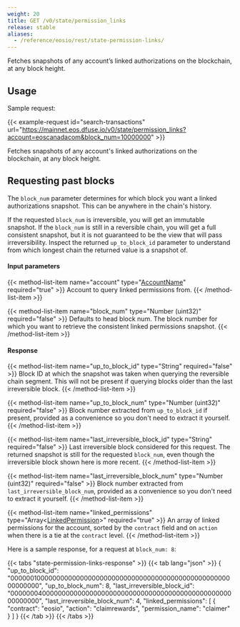 ```yaml
---
weight: 20
title: GET /v0/state/permission_links
release: stable
aliases:
  - /reference/eosio/rest/state-permission-links/
---
```


Fetches snapshots of any account’s linked authorizations on the blockchain, at any block height.

## Usage

Sample request:

{{< example-request id="search-transactions" url="https://mainnet.eos.dfuse.io/v0/state/permission_links?account=eoscanadacom&block_num=10000000" >}}

Fetches snapshots of any account's linked authorizations on the blockchain, at any block height.

## Requesting past blocks

The `block_num` parameter determines for which block you want a linked
authorizations snapshot. This can be anywhere in the chain's history.

If the requested `block_num` is irreversible, you will get an
immutable snapshot.  If the `block_num` is still in a reversible
chain, you will get a full consistent snapshot, but it is not
guaranteed to be the view that will pass irreversibility. Inspect the
returned `up_to_block_id` parameter to understand from which longest
chain the returned value is a snapshot of.

#### Input parameters

{{< method-list-item name="account" type="[AccountName](/eosio/public-apis/reference/types/accountname)" required="true" >}}
  Account to query linked permissions from.
{{< /method-list-item >}}

{{< method-list-item name="block_num" type="Number (uint32)" required="false" >}}
  Defaults to head block num. The block number for which you want to retrieve the consistent linked permissions snapshot.
{{< /method-list-item >}}

#### Response

{{< method-list-item name="up_to_block_id" type="String" required="false" >}}
  Block ID at which the snapshot was taken when querying the reversible chain segment. This will not be present if querying blocks older than the last irreversible block.
{{< /method-list-item >}}

{{< method-list-item name="up_to_block_num" type="Number (uint32)" required="false" >}}
  Block number extracted from `up_to_block_id` if present, provided as a convenience so you don't need to extract it yourself.
{{< /method-list-item >}}

{{< method-list-item name="last_irreversible_block_id" type="String" required="false" >}}
  Last irreversible block considered for this request. The returned snapshot is still for the requested `block_num`, even though the irreversible block shown here is more recent.
{{< /method-list-item >}}

{{< method-list-item name="last_irreversible_block_num" type="Number (uint32)" required="false" >}}
  Block number extracted from `last_irreversible_block_num`, provided as a convenience so you don't need to extract it yourself.
{{< /method-list-item >}}

{{< method-list-item name="linked_permissions" type="Array&lt;[LinkedPermission](/eosio/public-apis/reference/types/linkedpermission)&gt;" required="true" >}}
  An array of linked permissions for the account, sorted by the `contract` field and on `action` when there is a tie at the `contract` level.
{{< /method-list-item >}}

Here is a sample response, for a request at `block_num: 8`:

{{< tabs "state-permission-links-response" >}}
{{< tab lang="json" >}}
{
  "up_to_block_id": "0000001000000000000000000000000000000000000000000000000000000000",
  "up_to_block_num": 8,
  "last_irreversible_block_id": "0000000400000000000000000000000000000000000000000000000000000000",
  "last_irreversible_block_num": 4,
  "linked_permissions": [
    {
      "contract": "eosio",
      "action": "claimrewards",
      "permission_name": "claimer"
    }
  ]
}
{{< /tab >}}
{{< /tabs >}}
